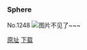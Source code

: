 ### Sphere
No.1248
![图片不见了~~~](https://imgs.xkcd.com/comics/sphere.png)

[原址](https://xkcd.com//1248) [下载](https://imgs.xkcd.com/comics/sphere.png)

